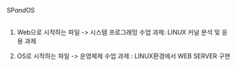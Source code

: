 S P _ a n d _ O S   
<br/>
1. Web으로 시작하는 파일 -> 시스템 프로그래밍 수업 과제: LINUX 커널 분석 및 응용 과제  

 2. OS로 시작하는 파일 -> 운영체제 수업 과제 : LINUX환경에서 WEB SERVER 구현   
 
